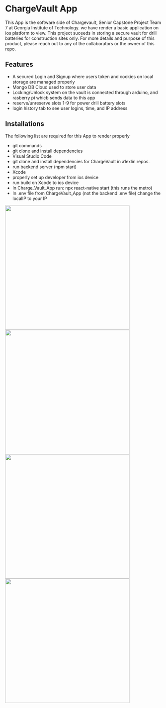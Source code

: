 # ChargeVault App
This App is the software side of Chargevault, Senior Capstone Project Team 7 at Georgia Institute of Technology.
we have render a basic application on ios platform to view. This project suceeds in storing a secure vault for drill batteries for construction sites only. For more details and purpose of this product, please reach out to any of the collaborators or the owner of this repo. 

## Features
- A secured Login and Signup where users token and cookies on local storage are managed properly
- Mongo DB Cloud used to store user data
- Locking/Unlock system on the vault is connected through arduino, and rasberry pi whicb sends data to this app
- reserve/unreserve slots 1-9 for power drill battery slots
- login history tab to see user logins, time, and IP address

## Installations
The following list are required for this App to render properly
 - git commands
 - git clone and install dependencies
 - Visual Studio Code
 - git clone and install dependencies for ChargeVault in a1exlin repos. 
 - run backend server (npm start)
 - Xcode
 - properly set up developer from ios device 
 - run build on Xcode to ios device
 - In Charge_Vault_App run: npx react-native start (this runs the metro)
 - In .env file from ChargeVault_App (not the backend .env file) change the localIP to your IP

<img src="https://github.com/user-attachments/assets/7786b898-d08b-46b2-a304-aa9fd5ee2b7d" width="400"/>
<img src="https://github.com/user-attachments/assets/061bd65b-f045-408e-a855-c8bf9b1f5ca3" width="400"/>
<img src="https://github.com/user-attachments/assets/04b11ad0-db32-4728-b339-6d3a6cc32a6d" width="400"/>
<img src="https://github.com/user-attachments/assets/b96fbdd5-1827-40a1-938e-e89ecbaec19a" width="400"/>







 
